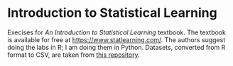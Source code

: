 # Introduction to Statistical Learning
Execises for *An Introduction to Statistical Learning* textbook. The textbook is available for free at https://www.statlearning.com/. The authors suggest doing the labs in R; I am doing them in Python. Datasets, converted from R format to CSV, are taken from [this repository](https://github.com/dsnair/ISLR/tree/master/data).
